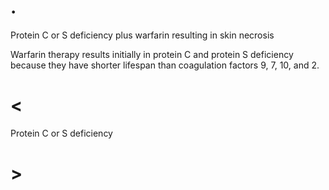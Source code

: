 # .

Protein C or S deficiency plus warfarin resulting in skin necrosis

Warfarin therapy results initially in protein C and protein S deficiency because they have shorter lifespan than coagulation factors 9, 7, 10, and 2.

# <

Protein C or S deficiency

# >
